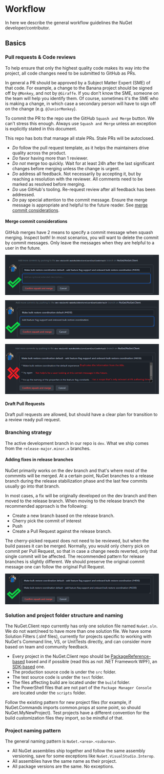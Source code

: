 # Workflow

In here we describe the general workflow guidelines the NuGet developer/contributor.

## Basics

### Pull requests & Code reviews

To help ensure that only the highest quality code makes its way into the project, all code changes need to be submitted to GitHub as PRs.

In general a PR should be approved by a Subject Matter Expert (SME) of that code. For example, a change to the Banana project should be signed off by `@Monkey`, and not by `@Giraffe`. If you don't know the SME, someone on the team will help you identify them. Of course, sometimes it's the SME who is making a change, in which case a secondary person will have to sign off on the change (e.g. `@JuniorMonkey`).

To commit the PR to the repo use the GitHub `Squash and Merge` button. We can't stress this enough. Always use `Squash and Merge` unless an exception is explicitly stated in this document.

This repo has bots that manage all stale PRs. Stale PRs will be autoclosed.

- *Do* follow the pull request template, as it helps the maintainers drive quality across the product.
- *Do* favor having more than 1 reviewer.
- *Do not* merge too quickly. Wait for at least 24h after the last significant changes before merging unless the change is urgent.
- *Do* address all feedback. Not necessarily by accepting it, but by reaching a resolution with the reviewer. All comments need to be marked as resolved before merging.
- *Do* use GitHub's tooling. Re-request review after all feedback has been addressed.
- *Do* pay special attention to the commit message. Ensure the merge message is appropriate and helpful to the future reader. See [merge commit considerations](#merge-commit-considerations).

#### Merge commit considerations

GitHub merges have 2 means to specify a commit message when squash merging. Inspect both! In most scenarios, you will want to delete the commit by commit messages. Only leave the messages when they are helpful to a user in the future.

![Good Commit Message](images/good-commit-message.png)

![Good Commit Message With More Details](images/good-commit-message-expanded.png)

![Bad Commit Message](images/bad-commit-message.png)

#### Draft Pull Requests

Draft pull requests are allowed, but should have a clear plan for transition to a review ready pull request.

### Branching strategy

The active development branch in our repo is `dev`. What we ship comes from the `release-major.minor.x` branches.

#### Adding fixes in release branches

NuGet primarily works on the dev branch and that's where most of the commmits will be merged. At a certain point, NuGet branches to a release branch during the release stabilization phase and the last few commits usually go into that branch.

In most cases, a fix will be originally developed on the dev branch and then moved to the release branch.
When moving to the release branch the recommended approach is the following:

- Create a new branch based on the release branch.
- Cherry pick the commit of interest
- Push
- Create a Pull Request against the release branch.

The cherry-picked request does not need to be reviewed, but when the build passes it can be merged.
Normally, you would only cherry pick on commit per Pull Request, so that in case a change needs reverted, only that single commit will be affected.
The recommended pattern for release branches is slightly different. We should preserve the original commit message one can follow the original Pull Request.

![Good Release branch Commit Message](images/release-branch-commit-message.png)

### Solution and project folder structure and naming

The NuGet.Client repo currently has only one solution file named `NuGet.sln`. We do not want/need to have more than one solution file.
We have some Solution Filters (.slnf files), currently for projects specific to working with NuGet's Command line, VS, or UnitTests directly, and can consider more based on team and community feedback.

- Every project in the NuGet.Client repo should be [PackageReference-based](https://docs.microsoft.com/en-us/nuget/consume-packages/package-references-in-project-files) based and if possible (read this as not .NET Framework WPF), an [SDK-based](https://docs.microsoft.com/en-us/visualstudio/msbuild/how-to-use-project-sdk) one.
- The production source code is under the `src` folder.
- The test source code is under the `test` folder.
- The files affecting build are located under the `build` folder.
- The PowerShell files that are not part of the `Package Manager Console` are located under the `scripts` folder.

Follow the existing pattern for new project files (for example, if NuGet.Commands imports common.props at some point, so should NuGet.MyNewProject).
Test projects have a different convention for the build customization files they import, so be mindful of that.

### Project naming pattern

The general naming pattern is `NuGet.<area>.<subarea>`.

- All NuGet assemblies ship together and follow the same assembly versioning, save for some exceptions like `NuGet.VisualStudio.Interop`.
- All assemblies have the same name as their project.
- All package versions are the same. No exceptions.
